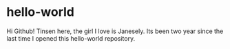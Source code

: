 # hello-world
Hi Github!
Tinsen here, the girl I love is Janesely.
Its been two year since the last time I opened this hello-world repository.
